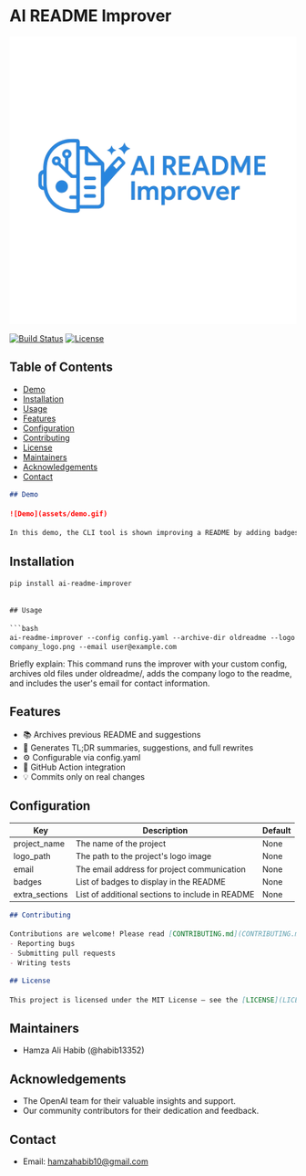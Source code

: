 # AI README Improver

![Logo](assets/logo.png)

[![Build Status](https://img.shields.io/github/actions/workflow/status/habib13352/ai-readme-improver/readme-improver.yml?branch=main)](https://github.com/habib13352/ai-readme-improver/actions) [![License](https://img.shields.io/badge/license-MIT-blue.svg)](LICENSE)

## Table of Contents

- [Demo](#demo)
- [Installation](#installation)
- [Usage](#usage)
- [Features](#features)
- [Configuration](#configuration)
- [Contributing](#contributing)
- [License](#license)
- [Maintainers](#maintainers)
- [Acknowledgements](#acknowledgements)
- [Contact](#contact)

```markdown
## Demo

![Demo](assets/demo.gif)

In this demo, the CLI tool is shown improving a README by adding badges, table of contents, and formatting the content for better readability.
```

## Installation

```bash
pip install ai-readme-improver
```

```

## Usage

```bash
ai-readme-improver --config config.yaml --archive-dir oldreadme --logo company_logo.png --email user@example.com
```

Briefly explain: This command runs the improver with your custom config, archives old files under oldreadme/, adds the company logo to the readme, and includes the user's email for contact information.

## Features  
- 📚 Archives previous README and suggestions  
- 📝 Generates TL;DR summaries, suggestions, and full rewrites  
- ⚙️ Configurable via config.yaml  
- 🤖 GitHub Action integration  
- 💡 Commits only on real changes

## Configuration

| Key           | Description                                   | Default           |
|---------------|-----------------------------------------------|-------------------|
| project_name  | The name of the project                      | None              |
| logo_path     | The path to the project's logo image          | None              |
| email         | The email address for project communication   | None              |
| badges        | List of badges to display in the README       | None              |
| extra_sections| List of additional sections to include in README | None            |

```markdown
## Contributing

Contributions are welcome! Please read [CONTRIBUTING.md](CONTRIBUTING.md) for guidelines on:
- Reporting bugs
- Submitting pull requests
- Writing tests
```

```markdown
## License

This project is licensed under the MIT License — see the [LICENSE](LICENSE) file for details.
```

## Maintainers
- Hamza Ali Habib (@habib13352)

## Acknowledgements
- The OpenAI team for their valuable insights and support.
- Our community contributors for their dedication and feedback.

## Contact
- Email: hamzahabib10@gmail.com